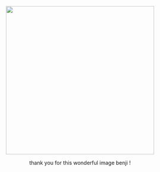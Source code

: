 <div id="header" align="center">

<img src="https://i.postimg.cc/G3BBnw5L/Untitled147-20250222212401.png" width='400' height='400'>

<div id="header" align="center">

thank you for this wonderful image benji !
